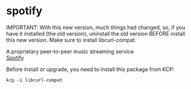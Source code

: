 spotify
=======
IMPORTANT: With this new version, much things had changed, so, if you have it installed (the old version), uninstall the old version BEFORE install this new version. Make sure to install libcurl-compat.

A proprietary peer-to-peer music streaming service
<br>
<a href="https://www.spotify.com">Spotify</a>

Before install or upgrade, you need to install this package from KCP:
```
kcp -i libcurl-compat
```


